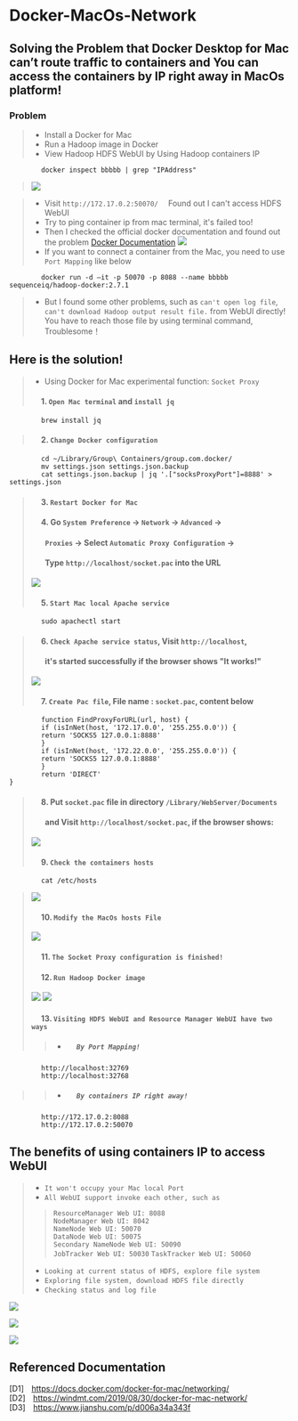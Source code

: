 # Docker-MacOs-Network
## Solving the Problem that Docker Desktop for Mac can’t route traffic to containers and You can access the containers by IP right away in MacOs platform!

### Problem

>- Install a Docker for Mac
>- Run a Hadoop image in Docker
>- View Hadoop HDFS WebUI by Using Hadoop containers IP  
```shell  
        docker inspect bbbbb | grep "IPAddress"
```
>![](https://drive.google.com/uc?export=view&id=1ppBwjnrhq7ZETDr3dUVG4CEDAi6YTW6d)  

>- Visit `http://172.17.0.2:50070/`&emsp; Found out I can't access HDFS WebUI
>- Try to ping container ip from mac terminal, it's failed too!  
>- Then I checked the official docker documentation and found out the problem [Docker Documentation](https://docs.docker.com/docker-for-mac/networking/)
>![](https://drive.google.com/uc?export=view&id=1qF8wCUtamXxeUDD2yufncMniDXWHzgt3)  
>- If you want to connect a container from the Mac, you need to use `Port Mapping` like below
```shell  
        docker run -d –it -p 50070 -p 8088 --name bbbbb sequenceiq/hadoop-docker:2.7.1
```
>- But I found some other problems, such as  `can't open log file`, `can't download Hadoop output result file.` from WebUI directly! You have to reach those file by using terminal command, Troublesome！


## Here is the solution!
>- Using Docker for Mac experimental function: `Socket Proxy`
> #### &emsp; 1. `Open Mac terminal` and `install jq`
```shell  
        brew install jq
```
> #### &emsp; 2. `Change Docker configuration`
```shell  
        cd ~/Library/Group\ Containers/group.com.docker/
        mv settings.json settings.json.backup
        cat settings.json.backup | jq '.["socksProxyPort"]=8888' > settings.json
```
> #### &emsp; 3. `Restart Docker for Mac`
> #### &emsp; 4. Go `System Preference` -> `Network` -> `Advanced` ->
> #### &emsp;&ensp; `Proxies` ->  Select `Automatic Proxy Configuration` ->
> #### &emsp;&ensp; Type `http://localhost/socket.pac` into the URL
>![](https://drive.google.com/uc?export=view&id=1Uzq2tmLo0tbROemx6e_HC_myfc6tvLsZ)
> #### &emsp; 5. `Start Mac local Apache service`
```shell  
        sudo apachectl start
```
> #### &emsp; 6. `Check Apache service status`, Visit `http://localhost`,
> #### &emsp;&ensp; it's started successfully if the browser shows "It works!"
>![](https://drive.google.com/uc?export=view&id=1GH2c6l6uVlpVR1croAfqXGu35MCVe4hq)
> #### &emsp; 7. `Create Pac file`, File name : `socket.pac`, content below
```shell  
        function FindProxyForURL(url, host) {
        if (isInNet(host, '172.17.0.0', '255.255.0.0')) {
        return 'SOCKS5 127.0.0.1:8888'
        }
        if (isInNet(host, '172.22.0.0', '255.255.0.0')) {
        return 'SOCKS5 127.0.0.1:8888'
        }
        return 'DIRECT'
}
```
> #### &emsp; 8. Put  `socket.pac` file in directory `/Library/WebServer/Documents`
> #### &emsp;&ensp; and Visit `http://localhost/socket.pac`, if the browser shows:
>![](https://drive.google.com/uc?export=view&id=1iWN58Sw_JohC0k2xrbe21ZKpnNceKe8w)
> #### &emsp; 9. `Check the containers hosts`
```shell  
        cat /etc/hosts
```
>![](https://drive.google.com/uc?export=view&id=1pMP0MB-ka4ziAKz_st7uv3j6jMEXsyD3)
> #### &emsp; 10. `Modify the MacOs hosts File`
>![](https://drive.google.com/uc?export=view&id=1qeO3ooLLLoBVX1NpL_ij2i9omrs1RPzG)
> #### &emsp; 11. `The Socket Proxy configuration is finished!`
> #### &emsp; 12. `Run Hadoop Docker image`
>![](https://drive.google.com/uc?export=view&id=1UjnhMVrB7869I8IQAKSCG_7yHZtpE-J9)
>![](https://drive.google.com/uc?export=view&id=10WEDOUMnMjmCN7nitbzDMuvvZjgVJIQu)
> #### &emsp; 13. `Visiting HDFS WebUI and Resource Manager WebUI have two ways`
>>- ##### &emsp; `By Port Mapping!`
```shell  
        http://localhost:32769
        http://localhost:32768
```
>>- ##### &emsp; `By containers IP right away!`
```shell  
        http://172.17.0.2:8088
        http://172.17.0.2:50070
```
## The benefits of using containers IP to access WebUI
>- `It won't occupy your Mac local Port`
>- `All WebUI support invoke each other, such as`  
>>  `ResourceManager Web UI: 8088`  
>>  `NodeManager Web UI: 8042`   
>>  `NameNode Web UI: 50070`   
>>  `DataNode Web UI: 50075`  
>>  `Secondary NameNode Web UI: 50090`  
>>  `JobTracker Web UI: 50030`
>>  `Task­Tracker Web UI: 50060`
>- `Looking at current status of HDFS, explore file system`
>- `Exploring file system, download HDFS file directly`
>- `Checking status and log file`  

![](https://drive.google.com/uc?export=view&id=1Gn09ivZH4XZO1McvialW0_XNbYG4KMbI)  

![](https://drive.google.com/uc?export=view&id=1JtUXrx2Dph86-WL3daDJ-iTjRmuNPQTu)

![](https://drive.google.com/uc?export=view&id=1divlbiJHa2UrG1s8fSZ_wzqw2JeT0RDb)

## Referenced Documentation
[D1]&emsp;<https://docs.docker.com/docker-for-mac/networking/>  
[D2]&emsp;<https://windmt.com/2019/08/30/docker-for-mac-network/>  
[D3]&emsp;<https://www.jianshu.com/p/d006a34a343f>
